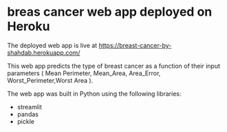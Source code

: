 # breas cancer web app deployed on Heroku

The deployed web app is live at https://breast-cancer-by-shahdab.herokuapp.com/

This web app predicts the type of breast cancer as a function of their input parameters ( Mean Perimeter, Mean_Area, Area_Error, Worst_Perimeter,Worst Area ).

The web app was built in Python using the following libraries:
* streamlit
* pandas
* pickle



